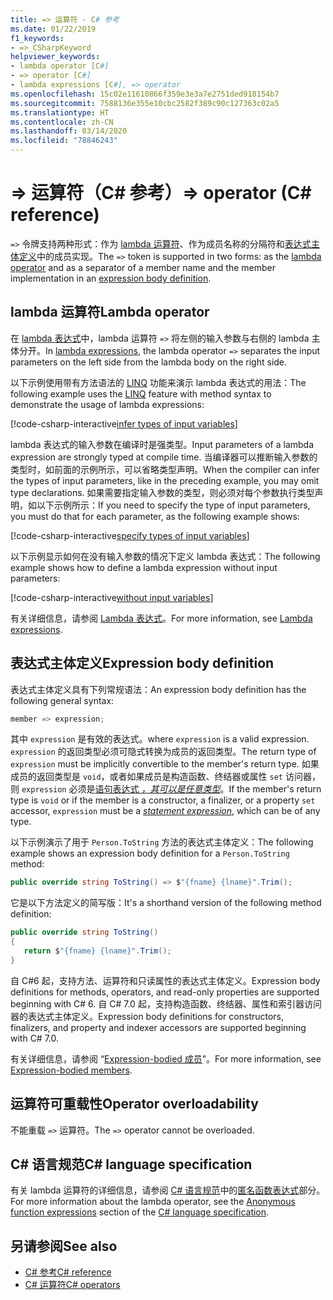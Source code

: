 ```yaml
---
title: => 运算符 - C# 参考
ms.date: 01/22/2019
f1_keywords:
- =>_CSharpKeyword
helpviewer_keywords:
- lambda operator [C#]
- => operator [C#]
- lambda expressions [C#], => operator
ms.openlocfilehash: 15c02e11610866f359e3e3a7e2751ded918154b7
ms.sourcegitcommit: 7588136e355e10cbc2582f389c90c127363c02a5
ms.translationtype: HT
ms.contentlocale: zh-CN
ms.lasthandoff: 03/14/2020
ms.locfileid: "78846243"
---
```

# <a name="-operator-c-reference"></a><span data-ttu-id="089e3-102">=> 运算符（C# 参考）</span><span class="sxs-lookup"><span data-stu-id="089e3-102">=> operator (C# reference)</span></span>

<span data-ttu-id="089e3-103">`=>` 令牌支持两种形式：作为 [lambda 运算符](#lambda-operator)、作为成员名称的分隔符和[表达式主体定义](#expression-body-definition)中的成员实现。</span><span class="sxs-lookup"><span data-stu-id="089e3-103">The `=>` token is supported in two forms: as the [lambda operator](#lambda-operator) and as a separator of a member name and the member implementation in an [expression body definition](#expression-body-definition).</span></span>

## <a name="lambda-operator"></a><span data-ttu-id="089e3-104">lambda 运算符</span><span class="sxs-lookup"><span data-stu-id="089e3-104">Lambda operator</span></span>

<span data-ttu-id="089e3-105">在 [lambda 表达式](../../programming-guide/statements-expressions-operators/lambda-expressions.md)中，lambda 运算符 `=>` 将左侧的输入参数与右侧的 lambda 主体分开。</span><span class="sxs-lookup"><span data-stu-id="089e3-105">In [lambda expressions](../../programming-guide/statements-expressions-operators/lambda-expressions.md), the lambda operator `=>` separates the input parameters on the left side from the lambda body on the right side.</span></span>

<span data-ttu-id="089e3-106">以下示例使用带有方法语法的 [LINQ](../../programming-guide/concepts/linq/index.md) 功能来演示 lambda 表达式的用法：</span><span class="sxs-lookup"><span data-stu-id="089e3-106">The following example uses the [LINQ](../../programming-guide/concepts/linq/index.md) feature with method syntax to demonstrate the usage of lambda expressions:</span></span>

[!code-csharp-interactive[infer types of input variables](snippets/LambdaOperator.cs#InferredTypes)]

<span data-ttu-id="089e3-107">lambda 表达式的输入参数在编译时是强类型。</span><span class="sxs-lookup"><span data-stu-id="089e3-107">Input parameters of a lambda expression are strongly typed at compile time.</span></span> <span data-ttu-id="089e3-108">当编译器可以推断输入参数的类型时，如前面的示例所示，可以省略类型声明。</span><span class="sxs-lookup"><span data-stu-id="089e3-108">When the compiler can infer the types of input parameters, like in the preceding example, you may omit type declarations.</span></span> <span data-ttu-id="089e3-109">如果需要指定输入参数的类型，则必须对每个参数执行类型声明，如以下示例所示：</span><span class="sxs-lookup"><span data-stu-id="089e3-109">If you need to specify the type of input parameters, you must do that for each parameter, as the following example shows:</span></span>

[!code-csharp-interactive[specify types of input variables](snippets/LambdaOperator.cs#ExplicitTypes)]

<span data-ttu-id="089e3-110">以下示例显示如何在没有输入参数的情况下定义 lambda 表达式：</span><span class="sxs-lookup"><span data-stu-id="089e3-110">The following example shows how to define a lambda expression without input parameters:</span></span>

[!code-csharp-interactive[without input variables](snippets/LambdaOperator.cs#WithoutInput)]

<span data-ttu-id="089e3-111">有关详细信息，请参阅 [Lambda 表达式](../../programming-guide/statements-expressions-operators/lambda-expressions.md)。</span><span class="sxs-lookup"><span data-stu-id="089e3-111">For more information, see [Lambda expressions](../../programming-guide/statements-expressions-operators/lambda-expressions.md).</span></span>

## <a name="expression-body-definition"></a><span data-ttu-id="089e3-112">表达式主体定义</span><span class="sxs-lookup"><span data-stu-id="089e3-112">Expression body definition</span></span>

<span data-ttu-id="089e3-113">表达式主体定义具有下列常规语法：</span><span class="sxs-lookup"><span data-stu-id="089e3-113">An expression body definition has the following general syntax:</span></span>

```csharp
member => expression;
```

<span data-ttu-id="089e3-114">其中 `expression` 是有效的表达式。</span><span class="sxs-lookup"><span data-stu-id="089e3-114">where `expression` is a valid expression.</span></span> <span data-ttu-id="089e3-115">`expression` 的返回类型必须可隐式转换为成员的返回类型。</span><span class="sxs-lookup"><span data-stu-id="089e3-115">The return type of `expression` must be implicitly convertible to the member's return type.</span></span> <span data-ttu-id="089e3-116">如果成员的返回类型是 `void`，或者如果成员是构造函数、终结器或属性 `set` 访问器，则 `expression` 必须是[语句表达式 *，其可以是任意类型*](~/_csharplang/spec/statements.md#expression-statements)。</span><span class="sxs-lookup"><span data-stu-id="089e3-116">If the member's return type is `void` or if the member is a constructor, a finalizer, or a property `set` accessor, `expression` must be a [*statement expression*](~/_csharplang/spec/statements.md#expression-statements), which can be of any type.</span></span>

<span data-ttu-id="089e3-117">以下示例演示了用于 `Person.ToString` 方法的表达式主体定义：</span><span class="sxs-lookup"><span data-stu-id="089e3-117">The following example shows an expression body definition for a `Person.ToString` method:</span></span>

```csharp
public override string ToString() => $"{fname} {lname}".Trim();
```

<span data-ttu-id="089e3-118">它是以下方法定义的简写版：</span><span class="sxs-lookup"><span data-stu-id="089e3-118">It's a shorthand version of the following method definition:</span></span>

```csharp
public override string ToString()
{
   return $"{fname} {lname}".Trim();
}
```

<span data-ttu-id="089e3-119">自 C#6 起，支持方法、运算符和只读属性的表达式主体定义。</span><span class="sxs-lookup"><span data-stu-id="089e3-119">Expression body definitions for methods, operators, and read-only properties are supported beginning with C# 6.</span></span> <span data-ttu-id="089e3-120">自 C# 7.0 起，支持构造函数、终结器、属性和索引器访问器的表达式主体定义。</span><span class="sxs-lookup"><span data-stu-id="089e3-120">Expression body definitions for constructors, finalizers, and property and indexer accessors are supported beginning with C# 7.0.</span></span>

<span data-ttu-id="089e3-121">有关详细信息，请参阅 “[Expression-bodied 成员](../../programming-guide/statements-expressions-operators/expression-bodied-members.md)”。</span><span class="sxs-lookup"><span data-stu-id="089e3-121">For more information, see [Expression-bodied members](../../programming-guide/statements-expressions-operators/expression-bodied-members.md).</span></span>

## <a name="operator-overloadability"></a><span data-ttu-id="089e3-122">运算符可重载性</span><span class="sxs-lookup"><span data-stu-id="089e3-122">Operator overloadability</span></span>

<span data-ttu-id="089e3-123">不能重载 `=>` 运算符。</span><span class="sxs-lookup"><span data-stu-id="089e3-123">The `=>` operator cannot be overloaded.</span></span>

## <a name="c-language-specification"></a><span data-ttu-id="089e3-124">C# 语言规范</span><span class="sxs-lookup"><span data-stu-id="089e3-124">C# language specification</span></span>

<span data-ttu-id="089e3-125">有关 lambda 运算符的详细信息，请参阅 [C# 语言规范](~/_csharplang/spec/expressions.md#anonymous-function-expressions)中的[匿名函数表达式](~/_csharplang/spec/introduction.md)部分。</span><span class="sxs-lookup"><span data-stu-id="089e3-125">For more information about the lambda operator, see the [Anonymous function expressions](~/_csharplang/spec/expressions.md#anonymous-function-expressions) section of the [C# language specification](~/_csharplang/spec/introduction.md).</span></span>

## <a name="see-also"></a><span data-ttu-id="089e3-126">另请参阅</span><span class="sxs-lookup"><span data-stu-id="089e3-126">See also</span></span>

- [<span data-ttu-id="089e3-127">C# 参考</span><span class="sxs-lookup"><span data-stu-id="089e3-127">C# reference</span></span>](../index.md)
- [<span data-ttu-id="089e3-128">C# 运算符</span><span class="sxs-lookup"><span data-stu-id="089e3-128">C# operators</span></span>](index.md)
